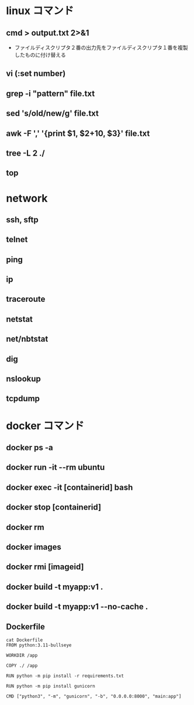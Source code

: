 # linux コマンド

## cmd > output.txt 2>&1
- ファイルディスクリプタ２番の出力先をファイルディスクリプタ１番を複製したものに付け替える
## vi (:set number)
## grep -i "pattern" file.txt
## sed 's/old/new/g' file.txt
## awk -F ',' '{print $1, $2+10, $3}' file.txt
## tree -L 2 ./
## top

# network
## ssh, sftp
## telnet
## ping
## ip
## traceroute
## netstat
## net/nbtstat
## dig
## nslookup
## tcpdump

# docker コマンド
## docker ps -a
## docker run -it --rm ubuntu
## docker exec -it [containerid] bash
## docker stop [containerid]
## docker rm

## docker images
## docker rmi [imageid]
## docker build -t myapp:v1 .
## docker build -t myapp:v1 --no-cache .
## Dockerfile
```
cat Dockerfile
FROM python:3.11-bullseye

WORKDIR /app

COPY ./ /app

RUN python -m pip install -r requirements.txt

RUN python -m pip install gunicorn

CMD ["python3", "-m", "gunicorn", "-b", "0.0.0.0:8000", "main:app"]
```